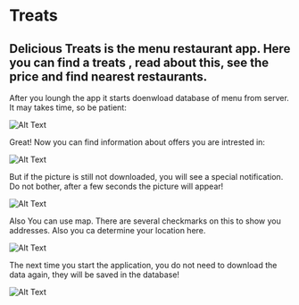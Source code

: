 # Treats
## Delicious Treats is the menu restaurant app. Here you can find a treats , read about this, see the price and find nearest restaurants.


After you loungh the app it starts doenwload database of menu from server. It may takes time, so be patient:

![Alt Text](https://thumbs.gfycat.com/FearfulCourageousAmazonparrot-size_restricted.gif)


Great! Now you can find information about offers you are intrested in:

![Alt Text](https://thumbs.gfycat.com/AmbitiousShockedHeifer-size_restricted.gif)

But if the picture is still not downloaded, you will see a special notification. Do not bother, after a few seconds the picture will appear!

![Alt Text](https://thumbs.gfycat.com/ForkedUnderstatedArchaeocete-size_restricted.gif)

Also You can use map. There are several checkmarks on this to show you addresses. Also you ca determine your location here.

![Alt Text](https://thumbs.gfycat.com/ScentedMinorDipper-size_restricted.gif)

The next time you start the application, you do not need to download the data again, they will be saved in the database!

![Alt Text](https://thumbs.gfycat.com/GoldenSlushyAbyssiniancat-size_restricted.gif)
